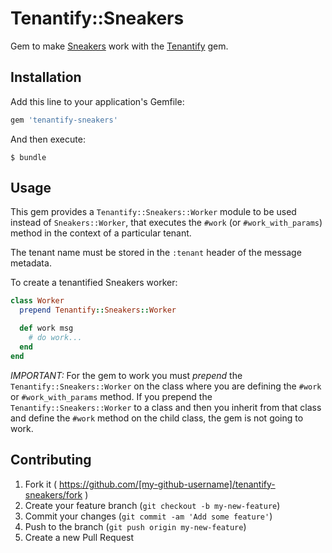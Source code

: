 # Tenantify::Sneakers

Gem to make [Sneakers](https://github.com/jondot/sneakers) work with the [Tenantify](https://github.com/qustodian/tenantify) gem.

## Installation

Add this line to your application's Gemfile:

```ruby
gem 'tenantify-sneakers'
```

And then execute:

    $ bundle

## Usage

This gem provides a `Tenantify::Sneakers::Worker` module to be used instead
of `Sneakers::Worker`, that executes the `#work` (or `#work_with_params`) method
in the context of a particular tenant.

The tenant name must be stored in the `:tenant` header of the message metadata.

To create a tenantified Sneakers worker:

```ruby
class Worker
  prepend Tenantify::Sneakers::Worker

  def work msg
    # do work...
  end
end
```

*IMPORTANT:* For the gem to work you must *prepend* the `Tenantify::Sneakers::Worker`
on the class where you are defining the `#work` or `#work_with_params` method.
If you prepend the `Tenantify::Sneakers::Worker` to a class and then you inherit from
that class and define the `#work` method on the child class, the gem is not going to
work.

## Contributing

1. Fork it ( https://github.com/[my-github-username]/tenantify-sneakers/fork )
2. Create your feature branch (`git checkout -b my-new-feature`)
3. Commit your changes (`git commit -am 'Add some feature'`)
4. Push to the branch (`git push origin my-new-feature`)
5. Create a new Pull Request
